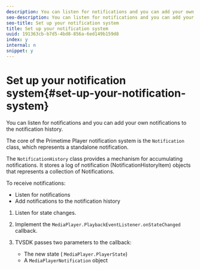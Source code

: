 ```yaml
---
description: You can listen for notifications and you can add your own notifications to the notification history.
seo-description: You can listen for notifications and you can add your own notifications to the notification history.
seo-title: Set up your notification system
title: Set up your notification system
uuid: 191363cb-b7d5-4bd8-856a-6ed149b159d8
index: y
internal: n
snippet: y
---
```


# Set up your notification system{#set-up-your-notification-system}

You can listen for notifications and you can add your own notifications to the notification history.

 The core of the Primetime Player notification system is the `Notification` class, which represents a standalone notification.

The `NotificationHistory` class provides a mechanism for accumulating notifications. It stores a log of notification (NotificationHistoryItem) objects that represents a collection of Notifications.

To receive notifications:

* Listen for notifications 
* Add notifications to the notification history

1. Listen for state changes.
1. Implement the `MediaPlayer.PlaybackEventListener.onStateChanged` callback.
1. TVSDK passes two parameters to the callback:

    * The new state ( `MediaPlayer.PlayerState`) 
    * A `MediaPlayerNotification` object

